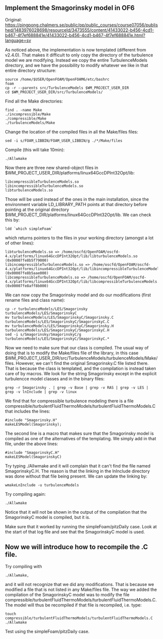 ## Implement the Smagorinsky model in OF6
Original: https://pingpong.chalmers.se/public/pp/public_courses/course07056/published/1483976028698/resourceId/3473555/content/41433022-b456-4cd1-b467-4f7ef688841e/41433022-b456-4cd1-b467-4f7ef688841e.html?language=sv

As noticed above, the implementation is now templated (different from v2.4.0). That makes it difficult to only copy the directory of the turbulence model we are modifying. Instead we copy the entire TurbulenceModels directory, and we have the possibility to modify whatever we like in that entire directory structure:

	source /home/$USER/OpenFOAM/OpenFOAM6/etc/bashrc 
	foam
	cp -r --parents src/TurbulenceModels $WM_PROJECT_USER_DIR
	cd $WM_PROJECT_USER_DIR/src/TurbulenceModels/
	
Find all the Make directories:

	find . -name Make
	./incompressible/Make
	./compressible/Make
	./turbulenceModels/Make
	
Change the location of the compiled files in all the Make/files files:

	sed -i s/FOAM_LIBBIN/FOAM_USER_LIBBIN/g ./*/Make/files

Compile (this will take 10min):

	./Allwmake
	
Now there are three new shared-object files in $WM_PROJECT_USER_DIR/platforms/linux64GccDPInt32Opt/lib:

	libcompressibleTurbulenceModels.so
	libincompressibleTurbulenceModels.so
	libturbulenceModels.so

Those will be used instead of the ones in the main installation, since the environment variable LD_LIBRARY_PATH points at that directory before pointing at the original directory $WM_PROJECT_DIR/platforms/linux64GccDPInt32Opt/lib. We can check this by:

	ldd `which simpleFoam`
	
which returns pointers to the files in your working directory (amongst a lot of other lines):

	libturbulenceModels.so => /home/oscfd/OpenFOAM/oscfd-4.x/platforms/linux64GccDPInt32Opt/lib/libturbulenceModels.so (0x00007fe8b5f79000)
	libincompressibleTurbulenceModels.so => /home/oscfd/OpenFOAM/oscfd-4.x/platforms/linux64GccDPInt32Opt/lib/libincompressibleTurbulenceModels.so (0x00007fe8b5aae000)
	libcompressibleTurbulenceModels.so => /home/oscfd/OpenFOAM/oscfd-4.x/platforms/linux64GccDPInt32Opt/lib/libcompressibleTurbulenceModels.so (0x00007fe8aff8b000)

We can now copy the Smagorinsky model and do our modifications (first rename files and class name):

	cp -r turbulenceModels/LES/Smagorinsky turbulenceModels/LES/SmagorinskyC
	mv turbulenceModels/LES/SmagorinskyC/Smagorinsky.C turbulenceModels/LES/SmagorinskyC/SmagorinskyC.C
	mv turbulenceModels/LES/SmagorinskyC/Smagorinsky.H turbulenceModels/LES/SmagorinskyC/SmagorinskyC.H
	sed -i s/Smagorinsky/SmagorinskyC/g turbulenceModels/LES/SmagorinskyC/SmagorinskyC.*

Now we need to make sure that our class is compiled. The usual way of doing that is to modify the Make/files file of the library, in this case $WM_PROJECT_USER_DIR/src/TurbulenceModels/turbulenceModels/Make/files. However, we can't find the original Smagorinsky.C file listed there. That is because the class is templated, and the compilation is instead taken care of by macros. We look for the string Smagorinsky except in the explicit turbulencce model classes and in the binary files:
	
	grep -r Smagorinsky . | grep -v Base | grep -v RAS | grep -v LES | grep -v lnInclude | grep -v linux
	
We find that for compressible turbulence modeling there is a file compressible/turbulentFluidThermoModels/turbulentFluidThermoModels.C that includes the lines:

	#include "Smagorinsky.H"
	makeLESModel(Smagorinsky);

The second line is a macro that makes sure that the Smagorinsky model is compiled as one of the alternatives of the templating. We simply add in that file, under the above lines:

	#include "SmagorinskyC.H"
	makeLESModel(SmagorinskyC)
	
Try typing ./Allwmake and it will complain that it can't find the file named SmagorinskyC.H. The reason is that the linking in the lnInclude directory was done without that file being present. We can update the linking by:

	wmakeLnInclude -u turbulenceModels
	
Try compiling again:

	./Allwmake
	
Notice that it will not be shown in the output of the compilation that the SmagorinskyC model is compiled, but it is.

Make sure that it worked by running the simpleFoam/pitzDaily case.
Look at the start of that log file and see that the SmagorinskyC model is used.	

## Now we will introduce how to recompile the .C file. 

Try compiling with 

	./Allwmake, 

and it will not recognize that we did any modifications. That is because we modified a file that is not listed in any Make/files file. The way we added the compilation of the SmagorinskyC model was to modify the file compressible/turbulentFluidThermoModels/turbulentFluidThermoModels.C. The model will thus be recompiled if that file is recompiled, i.e. type:

	touch compressible/turbulentFluidThermoModels/turbulentFluidThermoModels.C
	./Allwmake

Test using the simpleFoam/pitzDaily case.
